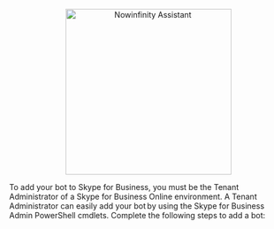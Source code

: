 <p align="center">
  <img align="bottom" title="Nowinfinity Assistant" width="300" src="https://assistant.leo.nowinfinity.com.au/content/png_tr.png">
</p>
To add your bot to Skype for Business, you must be the Tenant Administrator of a Skype for Business Online environment. A Tenant Administrator can easily add your bot by using the Skype for Business Admin PowerShell cmdlets. Complete the following steps to add a bot:

